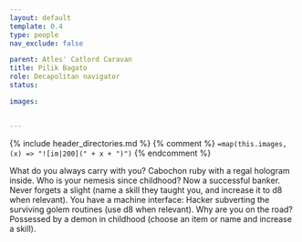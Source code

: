 ```yaml
---
layout: default
template: 0.4
type: people
nav_exclude: false

parent: Atles' Catlord Caravan
title: Pilik Bagato
role: Decapolitan navigator
status: 

images: 


---
```


{% include header_directories.md %}
{% comment %}
`=map(this.images, (x) => "![im|200](" + x + ")")`
{% endcomment %}

What do you always carry with you? Cabochon ruby with a regal hologram inside.
Who is your nemesis since childhood? Now a successful banker. Never forgets a slight (name a skill they taught you, and increase it to d8 when relevant).
You have a machine interface: Hacker subverting the surviving golem routines (use d8 when relevant).
Why are you on the road? Possessed by a demon in childhood (choose an item or name and increase a skill).
